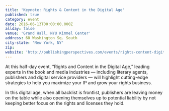 ```yaml
---
title: 'Keynote: Rights & Content in the Digital Age'
published: true
category: event
date: 2016-06-13T00:00:00.000Z
allday: false
venue: 'Grand Hall, NYU Kimmel Center'
address: 60 Washington Sq. South
city-state: 'New York, NY'
zip:
website: 'http://publishingperspectives.com/events/rights-content-digital-age/#.V3Z3sVccV-U'
---
```



At this half-day event, “Rights and Content in the Digital Age,” leading experts in the book and media industries — including literary agents, publishers and digital service providers — will highlight cutting-edge strategies to help you maximize your IP and grow your rights business.

In this digital age, when all backlist is frontlist, publishers are leaving money on the table while also opening themselves up to potential liability by not keeping better focus on the rights and licenses they hold.